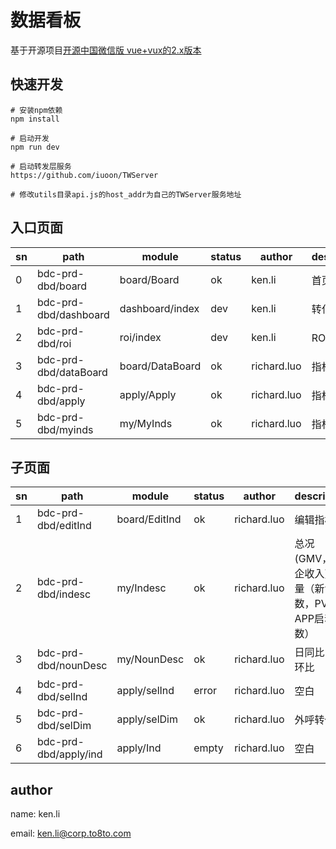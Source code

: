 # 数据看板
基于开源项目[开源中国微信版 vue+vux的2.x版本](https://github.com/iuoon/oscwx_2.0)

## 快速开发

```
# 安装npm依赖
npm install

# 启动开发
npm run dev

# 启动转发层服务
https://github.com/iuoon/TWServer 

# 修改utils目录api.js的host_addr为自己的TWServer服务地址
```

## 入口页面

sn | path | module | status | author | description
-- | -- | -- | -- | -- | --
0 | bdc-prd-dbd/board | board/Board | ok | ken.li | 首页
1 | bdc-prd-dbd/dashboard | dashboard/index | dev | ken.li | 转化漏斗
2 | bdc-prd-dbd/roi | roi/index | dev | ken.li | ROI分析
3 | bdc-prd-dbd/dataBoard | board/DataBoard | ok | richard.luo | 指标看板
4 | bdc-prd-dbd/apply | apply/Apply | ok | richard.luo | 指标申请
5 | bdc-prd-dbd/myinds | my/MyInds | ok | richard.luo | 指标释义

## 子页面

sn | path | module | status | author | description
-- | -- | -- | -- | -- | --
1 | bdc-prd-dbd/editInd | board/EditInd | ok | richard.luo | 编辑指标
2 | bdc-prd-dbd/indesc | my/Indesc | ok | richard.luo | 总况(GMV，装企收入)，流量（新访客数，PV，APP启动次数）
3 | bdc-prd-dbd/nounDesc | my/NounDesc | ok | richard.luo | 日同比，日环比
4 | bdc-prd-dbd/selInd | apply/selInd | error | richard.luo | 空白
5 | bdc-prd-dbd/selDim | apply/selDim | ok | richard.luo | 外呼转化率
6 | bdc-prd-dbd/apply/ind | apply/Ind | empty | richard.luo | 空白


## author
name: ken.li

email: ken.li@corp.to8to.com
